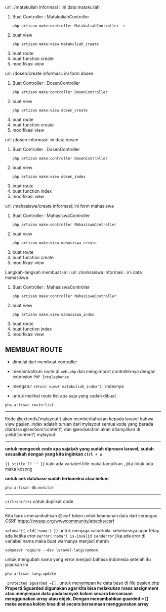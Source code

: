 url : /matakuliah
informasi : ini data matakuliah

1. Buat Controller : MatakuliahController
    ```
    php artisan make:controller MatakuliahController -r
    ```
2. buat view
    ```
    php artisan make:view matakuliah_create
    ```
3. buat route
4. buat function create
5. modifikasi view

url: /dosen/create
informasi: ini form dosen

1. Buat Controller : DosenController
    ```
    php artisan make:controller DosenController
    ```
2. buat view
    ```
    php artisan make:view dosen_create
    ```
3. buat route
4. buat function create
5. modifikasi view

url: /dosen
informasi: ini data dosen

1. Buat Controller : DosenController
    ```
    php artisan make:controller DosenController
    ```
2. buat view
    ```
    php artisan make:view dosen_index
    ```
3. buat route
4. buat function index
5. modifikasi view

url: /mahasiswa/create
informasi: ini form mahasiswa

1. Buat Controller : MahasiswaController
    ```
    php artisan make:controller MahasiswaController
    ```
2. buat view
    ```
    php artisan make:view mahasiswa_create
    ```
3. buat route
4. buat function create
5. modifikasi view

Langkah-langkah membuat url :
url :/mahasiswa
informasi : ini data mahasiswa

1. Buat Controller : MahasiswaController
    ```
    php artisan make:controller MahasiswaController
    ```
2. buat view
    ```
    php artisan make:view mahasiswa_index
    ```
3. buat route
4. buat function index
5. modifikasi view

## MEMBUAT ROUTE

-   dimulai dari membuat controller
-   menambahkan route di `web.php` dan mengimport controllernya dengan extension `PHP Intelephense`
-   mengatur `return view('matakuliah_index');` indexnya

-   untuk melihat route list apa saja yang sudah dibuat

```
php artisan route:list
```

---

Kode @extends(‘mylayout’) akan memberitahukan kepada laravel bahwa view pasien_index adalah
turuan dari mylayout semua kode yang berada diantara @section(‘content’) dan @endsection akan
ditampilkan di yield(‘content’) mylayout

---

**untuk mengecek code apa sajakah yang sudah diproses laravel, sudah sesuaikah dengan yang kita inginkan `ctrl + u`**

`{{ $title ?? '' }}` kalo ada variabel title maka tampilkan , jika tidak ada maka kosong

**untuk cek database sudah terkoneksi atau belum**

`php artisan db:monitor`

---

`ctrl+shift+i` untuk duplikat code

---

Kita harus menambahkan @csrf token untuk keamanan data dari serangan CSRF https://owasp.org/wwwcommunity/attacks/csrf

`value="{{ old('nama') }}` untuk menjaga value/nilai sebelumnya agar tetap ada ketika eror
`@error('nama') is-invalid @enderror` jika ada eror di variabel nama maka buat warnanya menjadi merah

```
composer require --dev laravel-lang/common
```

untuk mengubah nama yang error menjadi bahasa indonesia setelah itu jalankan ini

```
php artisan lang:update
```

` protected $guarded =[];` untuk menyimpan ke data base di file pasien.php **Properti $guarded digunakan agar kita bisa melakukan mass assignment atau menyimpan data pada
banyak kolom secara bersamaan menggunakan array atau objek. Dengan menambahkan guarded = []
maka semua kolom bisa diisi secara bersamaan menggunakan array**


